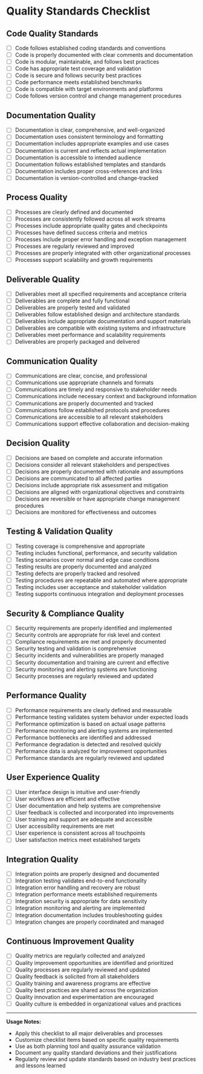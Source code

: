 # Quality Standards Checklist

## Code Quality Standards
- [ ] Code follows established coding standards and conventions
- [ ] Code is properly documented with clear comments and documentation
- [ ] Code is modular, maintainable, and follows best practices
- [ ] Code has appropriate test coverage and validation
- [ ] Code is secure and follows security best practices
- [ ] Code performance meets established benchmarks
- [ ] Code is compatible with target environments and platforms
- [ ] Code follows version control and change management procedures

## Documentation Quality
- [ ] Documentation is clear, comprehensive, and well-organized
- [ ] Documentation uses consistent terminology and formatting
- [ ] Documentation includes appropriate examples and use cases
- [ ] Documentation is current and reflects actual implementation
- [ ] Documentation is accessible to intended audience
- [ ] Documentation follows established templates and standards
- [ ] Documentation includes proper cross-references and links
- [ ] Documentation is version-controlled and change-tracked

## Process Quality
- [ ] Processes are clearly defined and documented
- [ ] Processes are consistently followed across all work streams
- [ ] Processes include appropriate quality gates and checkpoints
- [ ] Processes have defined success criteria and metrics
- [ ] Processes include proper error handling and exception management
- [ ] Processes are regularly reviewed and improved
- [ ] Processes are properly integrated with other organizational processes
- [ ] Processes support scalability and growth requirements

## Deliverable Quality
- [ ] Deliverables meet all specified requirements and acceptance criteria
- [ ] Deliverables are complete and fully functional
- [ ] Deliverables are properly tested and validated
- [ ] Deliverables follow established design and architecture standards
- [ ] Deliverables include appropriate documentation and support materials
- [ ] Deliverables are compatible with existing systems and infrastructure
- [ ] Deliverables meet performance and scalability requirements
- [ ] Deliverables are properly packaged and delivered

## Communication Quality
- [ ] Communications are clear, concise, and professional
- [ ] Communications use appropriate channels and formats
- [ ] Communications are timely and responsive to stakeholder needs
- [ ] Communications include necessary context and background information
- [ ] Communications are properly documented and tracked
- [ ] Communications follow established protocols and procedures
- [ ] Communications are accessible to all relevant stakeholders
- [ ] Communications support effective collaboration and decision-making

## Decision Quality
- [ ] Decisions are based on complete and accurate information
- [ ] Decisions consider all relevant stakeholders and perspectives
- [ ] Decisions are properly documented with rationale and assumptions
- [ ] Decisions are communicated to all affected parties
- [ ] Decisions include appropriate risk assessment and mitigation
- [ ] Decisions are aligned with organizational objectives and constraints
- [ ] Decisions are reversible or have appropriate change management procedures
- [ ] Decisions are monitored for effectiveness and outcomes

## Testing & Validation Quality
- [ ] Testing coverage is comprehensive and appropriate
- [ ] Testing includes functional, performance, and security validation
- [ ] Testing scenarios cover normal and edge case conditions
- [ ] Testing results are properly documented and analyzed
- [ ] Testing defects are properly tracked and resolved
- [ ] Testing procedures are repeatable and automated where appropriate
- [ ] Testing includes user acceptance and stakeholder validation
- [ ] Testing supports continuous integration and deployment processes

## Security & Compliance Quality
- [ ] Security requirements are properly identified and implemented
- [ ] Security controls are appropriate for risk level and context
- [ ] Compliance requirements are met and properly documented
- [ ] Security testing and validation is comprehensive
- [ ] Security incidents and vulnerabilities are properly managed
- [ ] Security documentation and training are current and effective
- [ ] Security monitoring and alerting systems are functioning
- [ ] Security processes are regularly reviewed and updated

## Performance Quality
- [ ] Performance requirements are clearly defined and measurable
- [ ] Performance testing validates system behavior under expected loads
- [ ] Performance optimization is based on actual usage patterns
- [ ] Performance monitoring and alerting systems are implemented
- [ ] Performance bottlenecks are identified and addressed
- [ ] Performance degradation is detected and resolved quickly
- [ ] Performance data is analyzed for improvement opportunities
- [ ] Performance standards are regularly reviewed and updated

## User Experience Quality
- [ ] User interface design is intuitive and user-friendly
- [ ] User workflows are efficient and effective
- [ ] User documentation and help systems are comprehensive
- [ ] User feedback is collected and incorporated into improvements
- [ ] User training and support are adequate and accessible
- [ ] User accessibility requirements are met
- [ ] User experience is consistent across all touchpoints
- [ ] User satisfaction metrics meet established targets

## Integration Quality
- [ ] Integration points are properly designed and documented
- [ ] Integration testing validates end-to-end functionality
- [ ] Integration error handling and recovery are robust
- [ ] Integration performance meets established requirements
- [ ] Integration security is appropriate for data sensitivity
- [ ] Integration monitoring and alerting are implemented
- [ ] Integration documentation includes troubleshooting guides
- [ ] Integration changes are properly coordinated and managed

## Continuous Improvement Quality
- [ ] Quality metrics are regularly collected and analyzed
- [ ] Quality improvement opportunities are identified and prioritized
- [ ] Quality processes are regularly reviewed and updated
- [ ] Quality feedback is solicited from all stakeholders
- [ ] Quality training and awareness programs are effective
- [ ] Quality best practices are shared across the organization
- [ ] Quality innovation and experimentation are encouraged
- [ ] Quality culture is embedded in organizational values and practices

---
**Usage Notes:**
- Apply this checklist to all major deliverables and processes
- Customize checklist items based on specific quality requirements
- Use as both planning tool and quality assurance validation
- Document any quality standard deviations and their justifications
- Regularly review and update standards based on industry best practices and lessons learned
